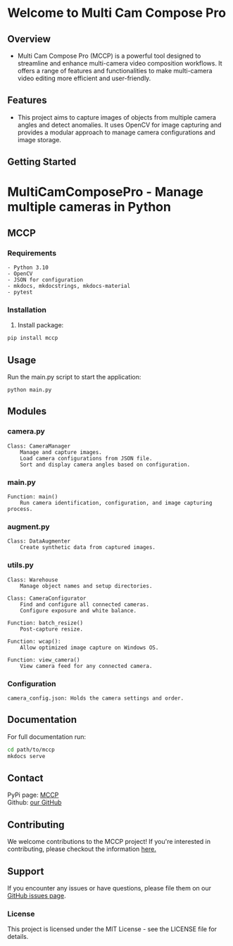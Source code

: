 # Welcome to Multi Cam Compose Pro


## Overview
- Multi Cam Compose Pro (MCCP) is a powerful tool designed to streamline and enhance multi-camera video composition workflows. It offers a range of features and functionalities to make multi-camera video editing more efficient and user-friendly.

## Features

- This project aims to capture images of objects from multiple camera angles and detect anomalies. It uses OpenCV for image capturing and provides a modular approach to manage camera configurations and image storage.

## Getting Started

# MultiCamComposePro - Manage multiple cameras in Python
## MCCP


### Requirements

    - Python 3.10
    - OpenCV
    - JSON for configuration
    - mkdocs, mkdocstrings, mkdocs-material
    - pytest

### Installation

1. Install package:

```bash
pip install mccp
```


## Usage

Run the main.py script to start the application:

    python main.py

## Modules
### camera.py

    Class: CameraManager
        Manage and capture images.
        Load camera configurations from JSON file.
        Sort and display camera angles based on configuration.

### main.py

    Function: main()
        Run camera identification, configuration, and image capturing process.

### augment.py
    Class: DataAugmenter
        Create synthetic data from captured images.

### utils.py

    Class: Warehouse
        Manage object names and setup directories.

    Class: CameraConfigurator
        Find and configure all connected cameras.
        Configure exposure and white balance.

    Function: batch_resize()
        Post-capture resize.

    Function: wcap():
        Allow optimized image capture on Windows OS.

    Function: view_camera()
        View camera feed for any connected camera.

### Configuration

    camera_config.json: Holds the camera settings and order.

## Documentation

For full documentation run:

```bash
cd path/to/mccp
mkdocs serve
```

## Contact

PyPi page: [MCCP](https://pypi.org/project/mccp/)  
Github: [our GitHub](https://github.com/wlinds/mccp)


## Contributing

We welcome contributions to the MCCP project! If you're interested in contributing, please checkout the information [here.](https://github.com/wlinds/mccp/blob/main/CONTRIBUTING.md)


## Support

If you encounter any issues or have questions, please file them on our [GitHub issues page](https://github.com/wlinds/mccp/issues).


### License

This project is licensed under the MIT License - see the LICENSE file for details.
